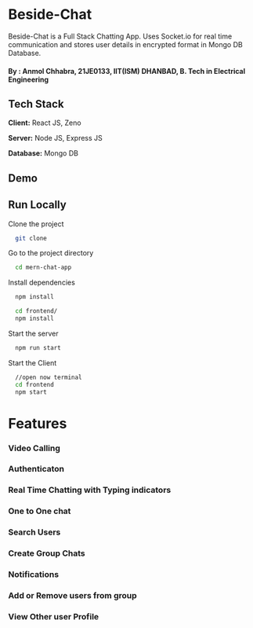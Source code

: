 
# Beside-Chat

Beside-Chat is a Full Stack Chatting App.
Uses Socket.io for real time communication and stores user details in encrypted format in Mongo DB Database.

#### By : Anmol Chhabra, 21JE0133, IIT(ISM) DHANBAD, B. Tech in Electrical Engineering
## Tech Stack

**Client:** React JS, Zeno

**Server:** Node JS, Express JS

**Database:** Mongo DB
  
## Demo

## Run Locally

Clone the project

```bash
  git clone 
```

Go to the project directory

```bash
  cd mern-chat-app
```

Install dependencies

```bash
  npm install
```

```bash
  cd frontend/
  npm install
```

Start the server

```bash
  npm run start
```
Start the Client

```bash
  //open now terminal
  cd frontend
  npm start
```

  
# Features

### Video Calling 
### Authenticaton
### Real Time Chatting with Typing indicators
### One to One chat
### Search Users
### Create Group Chats
### Notifications 
### Add or Remove users from group
### View Other user Profile


  
